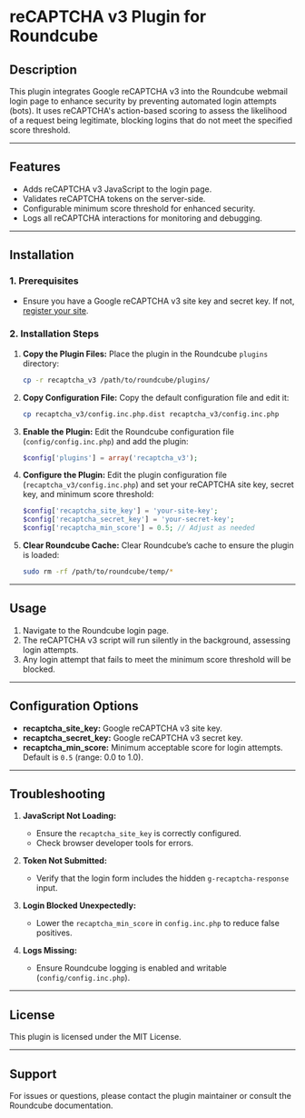 # reCAPTCHA v3 Plugin for Roundcube

## Description
This plugin integrates Google reCAPTCHA v3 into the Roundcube webmail login page to enhance security by preventing automated login attempts (bots). It uses reCAPTCHA's action-based scoring to assess the likelihood of a request being legitimate, blocking logins that do not meet the specified score threshold.

---

## Features
- Adds reCAPTCHA v3 JavaScript to the login page.
- Validates reCAPTCHA tokens on the server-side.
- Configurable minimum score threshold for enhanced security.
- Logs all reCAPTCHA interactions for monitoring and debugging.

---

## Installation

### 1. Prerequisites
- Ensure you have a Google reCAPTCHA v3 site key and secret key. If not, [register your site](https://www.google.com/recaptcha/admin/create).

### 2. Installation Steps
1. **Copy the Plugin Files:**
   Place the plugin in the Roundcube `plugins` directory:
   ```bash
   cp -r recaptcha_v3 /path/to/roundcube/plugins/
   ```

2. **Copy Configuration File:**
   Copy the default configuration file and edit it:
   ```bash
   cp recaptcha_v3/config.inc.php.dist recaptcha_v3/config.inc.php
   ```

3. **Enable the Plugin:**
   Edit the Roundcube configuration file (`config/config.inc.php`) and add the plugin:
   ```php
   $config['plugins'] = array('recaptcha_v3');
   ```

4. **Configure the Plugin:**
   Edit the plugin configuration file (`recaptcha_v3/config.inc.php`) and set your reCAPTCHA site key, secret key, and minimum score threshold:
   ```php
   $config['recaptcha_site_key'] = 'your-site-key';
   $config['recaptcha_secret_key'] = 'your-secret-key';
   $config['recaptcha_min_score'] = 0.5; // Adjust as needed
   ```

5. **Clear Roundcube Cache:**
   Clear Roundcube’s cache to ensure the plugin is loaded:
   ```bash
   sudo rm -rf /path/to/roundcube/temp/*
   ```

---

## Usage
1. Navigate to the Roundcube login page.
2. The reCAPTCHA v3 script will run silently in the background, assessing login attempts.
3. Any login attempt that fails to meet the minimum score threshold will be blocked.

---

## Configuration Options
- **recaptcha_site_key:** Google reCAPTCHA v3 site key.
- **recaptcha_secret_key:** Google reCAPTCHA v3 secret key.
- **recaptcha_min_score:** Minimum acceptable score for login attempts. Default is `0.5` (range: 0.0 to 1.0).

---

## Troubleshooting
1. **JavaScript Not Loading:**
   - Ensure the `recaptcha_site_key` is correctly configured.
   - Check browser developer tools for errors.

2. **Token Not Submitted:**
   - Verify that the login form includes the hidden `g-recaptcha-response` input.

3. **Login Blocked Unexpectedly:**
   - Lower the `recaptcha_min_score` in `config.inc.php` to reduce false positives.

4. **Logs Missing:**
   - Ensure Roundcube logging is enabled and writable (`config/config.inc.php`).

---

## License
This plugin is licensed under the MIT License.

---

## Support
For issues or questions, please contact the plugin maintainer or consult the Roundcube documentation.
